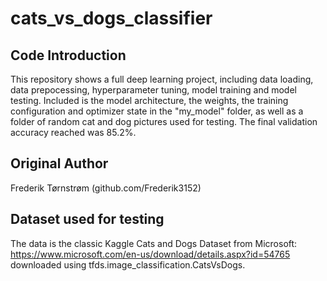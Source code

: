 # cats_vs_dogs_classifier

## Code Introduction
This repository shows a full deep learning project, including data loading, data prepocessing, hyperparameter tuning, model training and 
model testing. Included is the model architecture, the weights, the training configuration and optimizer state in the "my_model" folder,
as well as a folder of random cat and dog pictures used for testing. 
The final validation accuracy reached was 85.2%.

## Original Author
Frederik Tørnstrøm (github.com/Frederik3152)

## Dataset used for testing
The data is the classic Kaggle Cats and Dogs Dataset from Microsoft: https://www.microsoft.com/en-us/download/details.aspx?id=54765 
downloaded using tfds.image_classification.CatsVsDogs.
